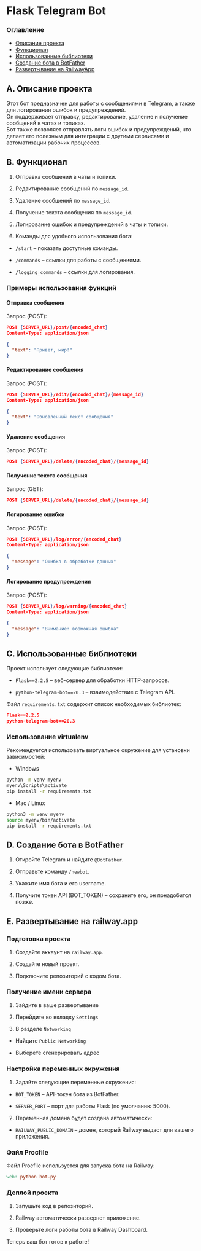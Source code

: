 # Flask Telegram Bot

### Оглавление
- [Описание проекта](#a-описание-проекта)
- [Функционал](#b-функционал)
- [Использованные библиотеки](#c-использованные-библиотеки)
- [Создание бота в BotFather](#d-создание-бота-в-botfather)
- [Развертывание на RailwayApp](#e-развертывание-на-railwayapp)

## A. Описание проекта

Этот бот предназначен для работы с сообщениями в Telegram, а также для логирования ошибок и предупреждений.<br> 
Он поддерживает отправку, редактирование, удаление и получение сообщений в чатах и топиках.<br> 
Бот также позволяет отправлять логи ошибок и предупреждений, что делает его полезным для интеграции с другими сервисами и автоматизации рабочих процессов.

## B. Функционал

1. Отправка сообщений в чаты и топики.

2. Редактирование сообщений по `message_id`.

3. Удаление сообщений по `message_id`.

4. Получение текста сообщения по `message_id`.

5. Логирование ошибок и предупреждений в чаты и топики.

6. Команды для удобного использования бота:

* `/start` – показать доступные команды.

* `/commands` – ссылки для работы с сообщениями.

* `/logging_commands` – ссылки для логирования.

### Примеры использования функций

#### Отправка сообщения

Запрос (POST):
```json
POST {SERVER_URL}/post/{encoded_chat}
Content-Type: application/json

{
  "text": "Привет, мир!"
}
```
#### Редактирование сообщения

Запрос (POST):
```json
POST {SERVER_URL}/edit/{encoded_chat}/{message_id}
Content-Type: application/json

{
  "text": "Обновленный текст сообщения"
}
```

#### Удаление сообщения

Запрос (POST):
```json
POST {SERVER_URL}/delete/{encoded_chat}/{message_id}
```

#### Получение текста сообщения

Запрос (GET):
```json
POST {SERVER_URL}/delete/{encoded_chat}/{message_id}
```

#### Логирование ошибки

Запрос (POST):
```json
POST {SERVER_URL}/log/error/{encoded_chat}
Content-Type: application/json

{
  "message": "Ошибка в обработке данных"
}
```

#### Логирование предупреждения

Запрос (POST):
```json
POST {SERVER_URL}/log/warning/{encoded_chat}
Content-Type: application/json

{
  "message": "Внимание: возможная ошибка"
}
```
## C. Использованные библиотеки

Проект использует следующие библиотеки:

* `Flask==2.2.5` – веб-сервер для обработки HTTP-запросов.

* `python-telegram-bot==20.3` – взаимодействие с Telegram API.

Файл `requirements.txt` содержит список необходимых библиотек:
```json
Flask==2.2.5
python-telegram-bot==20.3
```

### Использование virtualenv

Рекомендуется использовать виртуальное окружение для установки зависимостей:
* Windows
```bash
python -m venv myenv
myenv\Scripts\activate
pip install -r requirements.txt
```
* Mac / Linux
```bash
python3 -m venv myenv
source myenv/bin/activate
pip install -r requirements.txt
```

## D. Создание бота в BotFather

1. Откройте Telegram и найдите `@BotFather`.

2. Отправьте команду `/newbot`.

3. Укажите имя бота и его username.

4. Получите токен API (BOT_TOKEN) – сохраните его, он понадобится позже.

## E. Развертывание на railway.app

### Подготовка проекта

1. Создайте аккаунт на `railway.app`.

2. Создайте новый проект.

3. Подключите репозиторий с кодом бота.

### Получение имени сервера

1. Зайдите в ваше развертывание

2. Перейдите во вкладку `Settings`

3. В разделе `Networking`

* Найдите `Public Networking`

* Выберете сгенерировать адрес

### Настройка переменных окружения

1. Задайте следующие переменные окружения:

* `BOT_TOKEN` – API-токен бота из BotFather.

* `SERVER_PORT` – порт для работы Flask (по умолчанию 5000).

2. Переменная домена будет создана автоматически:

* `RAILWAY_PUBLIC_DOMAIN` – домен, который Railway выдаст для вашего приложения.

### Файл Procfile

Файл Procfile используется для запуска бота на Railway:
```makefile
web: python bot.py
```

### Деплой проекта

1. Запушьте код в репозиторий.

2. Railway автоматически развернет приложение.

3. Проверьте логи работы бота в Railway Dashboard.

Теперь ваш бот готов к работе!